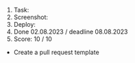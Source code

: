 1. Task: 
2. Screenshot:
3. Deploy:
4. Done 02.08.2023 / deadline 08.08.2023
5. Score: 10 / 10
- Create a pull request template
